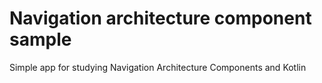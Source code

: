 # Navigation architecture component sample
Simple app for studying Navigation Architecture Components and Kotlin
